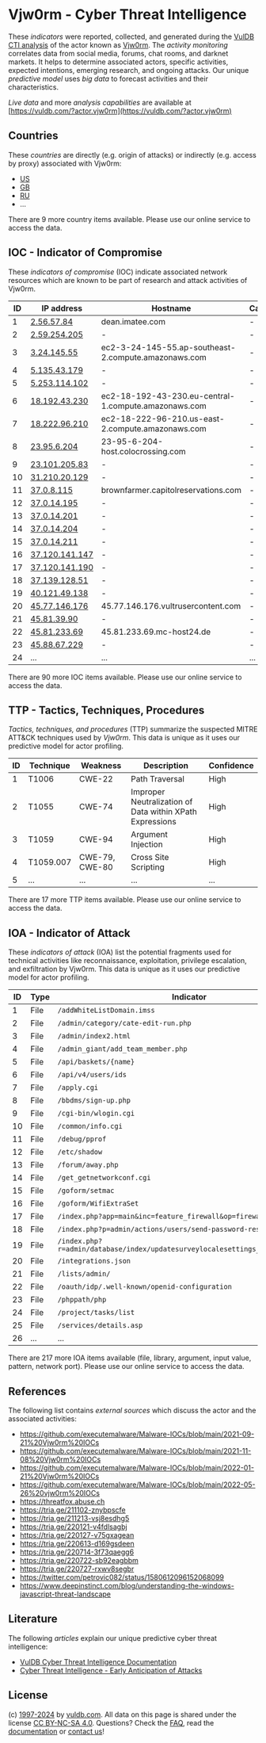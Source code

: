# Vjw0rm - Cyber Threat Intelligence

These _indicators_ were reported, collected, and generated during the [VulDB CTI analysis](https://vuldb.com/?kb.cti) of the actor known as [Vjw0rm](https://vuldb.com/?actor.vjw0rm). The _activity monitoring_ correlates data from social media, forums, chat rooms, and darknet markets. It helps to determine associated actors, specific activities, expected intentions, emerging research, and ongoing attacks. Our unique _predictive model_ uses _big data_ to forecast activities and their characteristics.

_Live data_ and more _analysis capabilities_ are available at [https://vuldb.com/?actor.vjw0rm](https://vuldb.com/?actor.vjw0rm)

## Countries

These _countries_ are directly (e.g. origin of attacks) or indirectly (e.g. access by proxy) associated with Vjw0rm:

* [US](https://vuldb.com/?country.us)
* [GB](https://vuldb.com/?country.gb)
* [RU](https://vuldb.com/?country.ru)
* ...

There are 9 more country items available. Please use our online service to access the data.

## IOC - Indicator of Compromise

These _indicators of compromise_ (IOC) indicate associated network resources which are known to be part of research and attack activities of Vjw0rm.

ID | IP address | Hostname | Campaign | Confidence
-- | ---------- | -------- | -------- | ----------
1 | [2.56.57.84](https://vuldb.com/?ip.2.56.57.84) | dean.imatee.com | - | High
2 | [2.59.254.205](https://vuldb.com/?ip.2.59.254.205) | - | - | High
3 | [3.24.145.55](https://vuldb.com/?ip.3.24.145.55) | ec2-3-24-145-55.ap-southeast-2.compute.amazonaws.com | - | Medium
4 | [5.135.43.179](https://vuldb.com/?ip.5.135.43.179) | - | - | High
5 | [5.253.114.102](https://vuldb.com/?ip.5.253.114.102) | - | - | High
6 | [18.192.43.230](https://vuldb.com/?ip.18.192.43.230) | ec2-18-192-43-230.eu-central-1.compute.amazonaws.com | - | Medium
7 | [18.222.96.210](https://vuldb.com/?ip.18.222.96.210) | ec2-18-222-96-210.us-east-2.compute.amazonaws.com | - | Medium
8 | [23.95.6.204](https://vuldb.com/?ip.23.95.6.204) | 23-95-6-204-host.colocrossing.com | - | High
9 | [23.101.205.83](https://vuldb.com/?ip.23.101.205.83) | - | - | High
10 | [31.210.20.129](https://vuldb.com/?ip.31.210.20.129) | - | - | High
11 | [37.0.8.115](https://vuldb.com/?ip.37.0.8.115) | brownfarmer.capitolreservations.com | - | High
12 | [37.0.14.195](https://vuldb.com/?ip.37.0.14.195) | - | - | High
13 | [37.0.14.201](https://vuldb.com/?ip.37.0.14.201) | - | - | High
14 | [37.0.14.204](https://vuldb.com/?ip.37.0.14.204) | - | - | High
15 | [37.0.14.211](https://vuldb.com/?ip.37.0.14.211) | - | - | High
16 | [37.120.141.147](https://vuldb.com/?ip.37.120.141.147) | - | - | High
17 | [37.120.141.190](https://vuldb.com/?ip.37.120.141.190) | - | - | High
18 | [37.139.128.51](https://vuldb.com/?ip.37.139.128.51) | - | - | High
19 | [40.121.49.138](https://vuldb.com/?ip.40.121.49.138) | - | - | High
20 | [45.77.146.176](https://vuldb.com/?ip.45.77.146.176) | 45.77.146.176.vultrusercontent.com | - | Medium
21 | [45.81.39.90](https://vuldb.com/?ip.45.81.39.90) | - | - | High
22 | [45.81.233.69](https://vuldb.com/?ip.45.81.233.69) | 45.81.233.69.mc-host24.de | - | High
23 | [45.88.67.229](https://vuldb.com/?ip.45.88.67.229) | - | - | High
24 | ... | ... | ... | ...

There are 90 more IOC items available. Please use our online service to access the data.

## TTP - Tactics, Techniques, Procedures

_Tactics, techniques, and procedures_ (TTP) summarize the suspected MITRE ATT&CK techniques used by _Vjw0rm_. This data is unique as it uses our predictive model for actor profiling.

ID | Technique | Weakness | Description | Confidence
-- | --------- | -------- | ----------- | ----------
1 | T1006 | CWE-22 | Path Traversal | High
2 | T1055 | CWE-74 | Improper Neutralization of Data within XPath Expressions | High
3 | T1059 | CWE-94 | Argument Injection | High
4 | T1059.007 | CWE-79, CWE-80 | Cross Site Scripting | High
5 | ... | ... | ... | ...

There are 17 more TTP items available. Please use our online service to access the data.

## IOA - Indicator of Attack

These _indicators of attack_ (IOA) list the potential fragments used for technical activities like reconnaissance, exploitation, privilege escalation, and exfiltration by Vjw0rm. This data is unique as it uses our predictive model for actor profiling.

ID | Type | Indicator | Confidence
-- | ---- | --------- | ----------
1 | File | `/addWhiteListDomain.imss` | High
2 | File | `/admin/category/cate-edit-run.php` | High
3 | File | `/admin/index2.html` | High
4 | File | `/admin_giant/add_team_member.php` | High
5 | File | `/api/baskets/{name}` | High
6 | File | `/api/v4/users/ids` | High
7 | File | `/apply.cgi` | Medium
8 | File | `/bbdms/sign-up.php` | High
9 | File | `/cgi-bin/wlogin.cgi` | High
10 | File | `/common/info.cgi` | High
11 | File | `/debug/pprof` | Medium
12 | File | `/etc/shadow` | Medium
13 | File | `/forum/away.php` | High
14 | File | `/get_getnetworkconf.cgi` | High
15 | File | `/goform/setmac` | High
16 | File | `/goform/WifiExtraSet` | High
17 | File | `/index.php?app=main&inc=feature_firewall&op=firewall_list` | High
18 | File | `/index.php?p=admin/actions/users/send-password-reset-email` | High
19 | File | `/index.php?r=admin/database/index/updatesurveylocalesettings_generalsettings` | High
20 | File | `/integrations.json` | High
21 | File | `/lists/admin/` | High
22 | File | `/oauth/idp/.well-known/openid-configuration` | High
23 | File | `/phppath/php` | Medium
24 | File | `/project/tasks/list` | High
25 | File | `/services/details.asp` | High
26 | ... | ... | ...

There are 217 more IOA items available (file, library, argument, input value, pattern, network port). Please use our online service to access the data.

## References

The following list contains _external sources_ which discuss the actor and the associated activities:

* https://github.com/executemalware/Malware-IOCs/blob/main/2021-09-21%20Vjw0rm%20IOCs
* https://github.com/executemalware/Malware-IOCs/blob/main/2021-11-08%20Vjw0rm%20IOCs
* https://github.com/executemalware/Malware-IOCs/blob/main/2022-01-21%20Vjw0rm%20IOCs
* https://github.com/executemalware/Malware-IOCs/blob/main/2022-05-26%20vjw0rm%20IOCs
* https://threatfox.abuse.ch
* https://tria.ge/211102-znybpscfe
* https://tria.ge/211213-vsj8esdhg5
* https://tria.ge/220121-v4fdlsagbj
* https://tria.ge/220127-v75gxagean
* https://tria.ge/220613-d169gsdeen
* https://tria.ge/220714-3f73qaegg6
* https://tria.ge/220722-sb92eagbbm
* https://tria.ge/220727-rxwv8segbr
* https://twitter.com/petrovic082/status/1580612096152068099
* https://www.deepinstinct.com/blog/understanding-the-windows-javascript-threat-landscape

## Literature

The following _articles_ explain our unique predictive cyber threat intelligence:

* [VulDB Cyber Threat Intelligence Documentation](https://vuldb.com/?kb.cti)
* [Cyber Threat Intelligence - Early Anticipation of Attacks](https://www.scip.ch/en/?labs.20201022)

## License

(c) [1997-2024](https://vuldb.com/?kb.changelog) by [vuldb.com](https://vuldb.com/?kb.about). All data on this page is shared under the license [CC BY-NC-SA 4.0](https://creativecommons.org/licenses/by-nc-sa/4.0/). Questions? Check the [FAQ](https://vuldb.com/?kb.faq), read the [documentation](https://vuldb.com/?kb) or [contact us](https://vuldb.com/?contact)!
